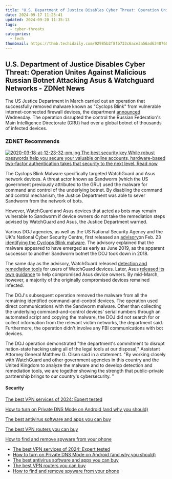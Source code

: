 ```yaml
---
title: "U.S. Department of Justice Disables Cyber Threat: Operation Unites Against Malicious Russian Botnet Attacking Asus & Watchguard Networks - ZDNet News"
date: 2024-09-17 11:25:41
updated: 2024-09-20 11:35:13
tags:
  - cyber-threats
categories:
  - tech
thumbnail: https://thmb.techidaily.com/92985b2f8fb733c6ace3a56ad63487609f03bf1d506d4321f2d46018abdebb6d.png
---
```


## U.S. Department of Justice Disables Cyber Threat: Operation Unites Against Malicious Russian Botnet Attacking Asus & Watchguard Networks - ZDNet News

The US Justice Department in March carried out an operation that successfully removed malware known as "Cyclops Blink" from vulnerable internet-connected firewall devices, the department [announced](https://www.justice.gov/opa/pr/justice-department-announces-court-authorized-disruption-botnet-controlled-russian-federation) Wednesday. The operation disrupted the control the Russian Federation's Main Intelligence Directorate (GRU) had over a global botnet of thousands of infected devices. 

### **ZDNET** Recommends

[![2020-03-18-at-12-23-32-pm.jpg](https://www.zdnet.com/a/img/resize/3c34ebf72342b1f0704550e1e2edf445f0628572/2020/03/18/7c2e2258-7566-4e66-9059-a1a8aedf00b4/2020-03-18-at-12-23-32-pm.jpg?auto=webp&fit=crop&frame=1&height=238.5&width=459) The best security key While robust passwords help you secure your valuable online accounts, hardware-based two-factor authentication takes that security to the next level.  Read now](https://www.zdnet.com/article/best-security-key/)

The Cyclops Blink Malware specifically targeted WatchGuard and Asus network devices. A threat actor known as Sandworm (which the US government previously attributed to the GRU) used the malware for command and control of the underlying botnet. By disabling the command and control mechanism, the Justice Department was able to sever Sandworm from the network of bots. 

However, WatchGuard and Asus devices that acted as bots may remain vulnerable to Sandworm if device owners do not take the remediation steps advised by WatchGuard and Asus, the Justice Department warned. 

Various DOJ agencies, as well as the US National Security Agency and the UK's National Cyber Security Centre, first released an [advisory](https://www.ic3.gov/Media/News/2022/220223.pdf)on Feb. 23 [identifying the Cyclops Blink malware](https://www.zdnet.com/article/security-warning-hackers-are-using-this-new-malware-to-target-firewall-appliances/). The advisory explained that the malware appeared to have emerged as early as June 2019, as the apparent successor to another Sandworm botnet the DOJ took down in 2018\. 

The same day as the advisory, WatchGuard released [detection and remediation tools](https://detection.watchguard.com/) for users of WatchGuard devices. Later, Asus [released its own guidance](https://www.asus.com/content/ASUS-Product-Security-Advisory/) to help compromised Asus device owners. By mid-March, however, a majority of the originally compromised devices remained infected. 

The DOJ's subsequent operation removed the malware from all the remaining identified command-and-control devices. The operation used direct communications with the Sandworm malware. Other than collecting the underlying command-and-control devices' serial numbers through an automated script and copying the malware, the DOJ did not search for or collect information from the relevant victim networks, the department said. Furthermore, the operation didn't involve any FBI communications with bot devices.

The DOJ operation demonstrated "the department's commitment to disrupt nation-state hacking using all of the legal tools at our disposal," Assistant Attorney General Matthew G. Olsen said in a statement. "By working closely with WatchGuard and other government agencies in this country and the United Kingdom to analyze the malware and to develop detection and remediation tools, we are together showing the strength that public-private partnership brings to our country's cybersecurity. "

#### Security

[The best VPN services of 2024: Expert tested](https://www.zdnet.com/article/best-vpn/ "The best VPN services of 2024: Expert tested")

[How to turn on Private DNS Mode on Android (and why you should)](https://www.zdnet.com/article/how-to-turn-on-private-dns-mode-on-android-and-why-you-should/ "How to turn on Private DNS Mode on Android (and why you should)")

[The best antivirus software and apps you can buy](https://www.zdnet.com/article/best-antivirus/ "The best antivirus software and apps you can buy")

[The best VPN routers you can buy](https://www.zdnet.com/article/best-vpn-router/ "The best VPN routers you can buy")

[How to find and remove spyware from your phone](https://www.zdnet.com/article/how-to-find-and-remove-spyware-from-your-phone/ "How to find and remove spyware from your phone")

* [The best VPN services of 2024: Expert tested](https://www.zdnet.com/article/best-vpn/ "The best VPN services of 2024: Expert tested")
* [How to turn on Private DNS Mode on Android (and why you should)](https://www.zdnet.com/article/how-to-turn-on-private-dns-mode-on-android-and-why-you-should/ "How to turn on Private DNS Mode on Android (and why you should)")
* [The best antivirus software and apps you can buy](https://www.zdnet.com/article/best-antivirus/ "The best antivirus software and apps you can buy")
* [The best VPN routers you can buy](https://www.zdnet.com/article/best-vpn-router/ "The best VPN routers you can buy")
* [How to find and remove spyware from your phone](https://www.zdnet.com/article/how-to-find-and-remove-spyware-from-your-phone/ "How to find and remove spyware from your phone")

<ins class="adsbygoogle"
     style="display:block"
     data-ad-format="autorelaxed"
     data-ad-client="ca-pub-7571918770474297"
     data-ad-slot="1223367746"></ins>



<ins class="adsbygoogle"
     style="display:block"
     data-ad-client="ca-pub-7571918770474297"
     data-ad-slot="8358498916"
     data-ad-format="auto"
     data-full-width-responsive="true"></ins>
